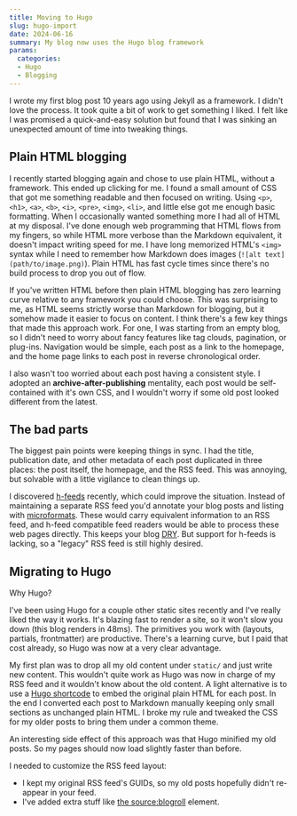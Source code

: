 ```yaml
---
title: Moving to Hugo
slug: hugo-import
date: 2024-06-16
summary: My blog now uses the Hugo blog framework
params:
  categories:
  - Hugo
  - Blogging
---
```


I wrote my first blog post 10 years ago using Jekyll as a framework.
I didn't love the process.
It took quite a bit of work to get something I liked.
I felt like I was promised a quick-and-easy solution but found that I was sinking an unexpected amount of time into tweaking things.


## Plain HTML blogging

I recently started blogging again and chose to use plain HTML, without a framework.
This ended up clicking for me.
I found a small amount of CSS that got me something readable and then focused on writing.
Using `<p>`, `<h1>`, `<a>`, `<b>`, `<i>`, `<pre>`, `<img>`, `<li>`, and little else got me enough basic formatting.
When I occasionally wanted something more I had all of HTML at my disposal.
I've done enough web programming that HTML flows from my fingers, so while HTML more verbose than the Markdown equivalent, it doesn't impact writing speed for me.
I have long memorized HTML's `<img>` syntax while I need to remember how Markdown does images (`![alt text](path/to/image.png)`).
Plain HTML has fast cycle times since there's no build process to drop you out of flow.

If you've written HTML before then plain HTML blogging has zero learning curve relative to any framework you could choose.
This was surprising to me, as HTML seems strictly worse than Markdown for blogging, but it somehow made it easier to focus on content.
I think there's a few key things that made this approach work.
For one, I was starting from an empty blog, so I didn't need to worry about fancy features like tag clouds, pagination, or plug-ins.
Navigation would be simple, each post as a link to the homepage, and the home page links to each post in reverse chronological order.

I also wasn't too worried about each post having a consistent style.
I adopted an **archive-after-publishing** mentality, each post would be self-contained with it's own CSS, and I wouldn't worry if some old post looked different from the latest.


## The bad parts

The biggest pain points were keeping things in sync.
I had the title, publication date, and other metadata of each post duplicated in three places: the post itself, the homepage, and the RSS feed.
This was annoying, but solvable with a little vigilance to clean things up.

I discovered [h-feeds](https://indieweb.org/h-feed) recently, which could improve the situation.
Instead of maintaining a separate RSS feed you'd annotate your blog posts and listing with
[microformats](https://microformats.org/wiki/h-feed).
These would carry equivalent information to an RSS feed, and h-feed compatible feed readers would be able to process these web pages directly.
This keeps your blog [DRY](https://en.wikipedia.org/wiki/Don%27t_repeat_yourself).
But support for h-feeds is lacking, so a "legacy" RSS feed is still highly desired.

## Migrating to Hugo

Why Hugo?

I've been using Hugo for a couple other static sites recently and I've really liked the way it works.
It's blazing fast to render a site, so it won't slow you down (this blog renders in 48ms).
The primitives you work with (layouts, partials, frontmatter) are productive.
There's a learning curve, but I paid that cost already, so Hugo was now at a very clear advantage.

My first plan was to drop all my old content under `static/` and just write new content.
This wouldn't quite work as Hugo was now in charge of my RSS feed and it wouldn't know about the old content.
A light alternative is to use a 
[Hugo shortcode](https://gohugo.io/content-management/shortcodes/)
to embed the original plain HTML for each post.
In the end I converted each post to Markdown manually keeping only small sections as unchanged plain HTML.
I broke my rule and tweaked the CSS for my older posts to bring them under a common theme.

An interesting side effect of this approach was that Hugo minified my old posts.
So my pages should now load slightly faster than before.

I needed to customize the RSS feed layout:

* I kept my original RSS feed's GUIDs, so my old posts hopefully didn't re-appear in your feed.
* I've added extra stuff like [the source:blogroll](https://alexsci.com/blog/blogroll-network/) element.

